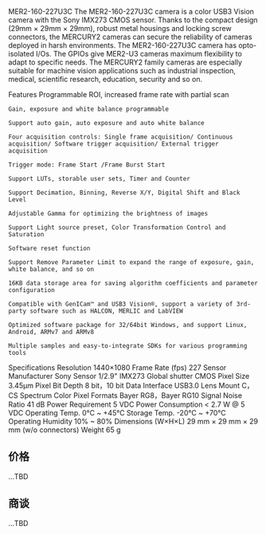 MER2-160-227U3C
The MER2-160-227U3C camera is a color USB3 Vision camera with the Sony IMX273 CMOS sensor. Thanks to the compact design (29mm × 29mm × 29mm), robust metal housings and locking screw connectors, the MERCURY2 cameras can secure the reliability of cameras deployed in harsh environments. The MER2-160-227U3C camera has opto-isolated I/Os. The GPIOs give MER2-U3 cameras maximum flexibility to adapt to specific needs. The MERCURY2 family cameras are especially suitable for machine vision applications such as industrial inspection, medical, scientific research, education, security and so on.


Features
    Programmable ROI, increased frame rate with partial scan

    Gain, exposure and white balance programmable

    Support auto gain, auto exposure and auto white balance

    Four acquisition controls: Single frame acquisition/ Continuous acquisition/ Software trigger acquisition/ External trigger acquisition

    Trigger mode: Frame Start /Frame Burst Start

    Support LUTs, storable user sets, Timer and Counter

    Support Decimation, Binning, Reverse X/Y, Digital Shift and Black Level

    Adjustable Gamma for optimizing the brightness of images

    Support Light source preset, Color Transformation Control and Saturation

    Software reset function

    Support Remove Parameter Limit to expand the range of exposure, gain, white balance, and so on

    16KB data storage area for saving algorithm coefficients and parameter configuration

    Compatible with GenICam™ and USB3 Vision®, support a variety of 3rd-party software such as HALCON, MERLIC and LabVIEW

    Optimized software package for 32/64bit Windows, and support Linux, Android, ARMv7 and ARMv8

    Multiple samples and easy-to-integrate SDKs for various programming tools

Specifications
Resolution 	1440×1080
Frame Rate (fps) 	227
Sensor Manufacturer 	Sony
Sensor 	1/2.9" IMX273 Global shutter CMOS
Pixel Size 	3.45μm
Pixel Bit Depth 	8 bit，10 bit
Data Interface 	USB3.0
Lens Mount 	C，CS
Spectrum 	Color
Pixel Formats 	Bayer RG8，Bayer RG10
Signal Noise Ratio 	41 dB
Power Requirement 	5 VDC
Power Consumption 	< 2.7 W @ 5 VDC
Operating Temp. 	0°C ~ +45°C
Storage Temp. 	-20°C ~ +70°C
Operating Humidity 	10% ~ 80%
Dimensions (W×H×L) 	29 mm × 29 mm × 29 mm (w/o connectors)
Weight 	65 g

## 价格
...TBD


## 商谈

...TBD


